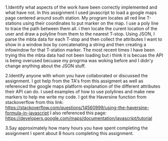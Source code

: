 1.Identify what aspects of the work have been correctly implemented and what have not.
	In this assignment I used javascript to load a google maps page centered around
	south station. My program locates all red line T-stations using their coordinates
	to put marker on the map. I use a poly line to trace the path between them all.
	i then locate the curent location of the user and draw a polyline from them
	to the nearest T-stop. Using JSON, I parse the mbta data for each T-stop and then 
	collect the attributes I want to show in a window box by concatenating a string 
	and then creating a infowindow for that T-station marker. 
	The most recent times I have been trying this the mbta data had not been loading 
	but i think it is becuas the API is being overused becuase my progrma was woking 
	before and I didn'y change anything about the JSON stuff.

2.Identify anyone with whom you have collaborated or discussed the assignment.
	I got help from the TA's from this assigment as well as referenced the google
	maps platform explanation of the different attributes their API can do. I used 
	examples of how to use polylines and make new markers to help me write my code.
	I got the Haversine function from stackoverflow from this link:
	https://stackoverflow.com/questions/14560999/using-the-haversine-formula-in-javascript
	I also referenced this page:
	https://developers.google.com/maps/documentation/javascript/tutorial

3.Say approximately how many hours you have spent completing the assignment
	I spent about 8 hours completing this assignment.